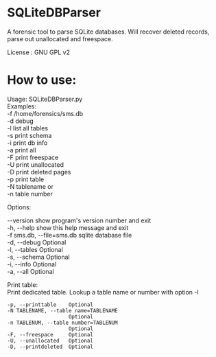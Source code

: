 SQLiteDBParser
==============

A forensic tool to parse SQLite databases.
Will recover deleted records, parse out
unallocated and freespace.

License : GNU GPL v2

How to use:
===========

Usage: SQLiteDBParser.py  
    Examples:  
            -f /home/forensics/sms.db  
            -d debug    
            -l list all tables  
            -s print schema  
            -i print db info  
            -a print all  
            -F print freespace  
            -U print unallocated  
            -D print deleted pages  
            -p print table  
            -N tablename or  
            -n table number  


   Options: 
      
--version                show program's version number and exit  
-h, --help               show this help message and exit  
-f sms.db, --file=sms.db sqlite database file  
-d, --debug              Optional   
-l, --tables             Optional  
-s, --schema             Optional  
-i, --info               Optional  
-a, --all                Optional  

  Print table:  
    Print dedicated table. Lookup a table name or number with option -l  

    -p, --printtable    Optional
    -N TABLENAME, --table name=TABLENAME
                        Optional
    -n TABLENUM, --table number=TABLENUM
                        Optional
    -F, --freespace     Optional
    -U, --unallocated   Optional
    -D, --printdeleted  Optional

